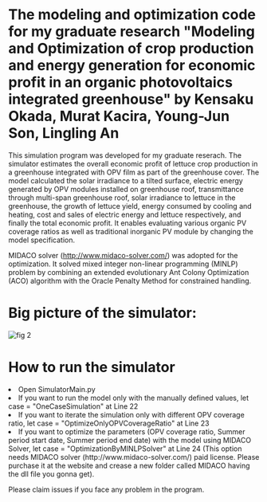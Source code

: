 # The modeling and optimization code for my graduate research "Modeling and Optimization of crop production and energy generation for economic profit in an organic photovoltaics integrated greenhouse" by Kensaku Okada, Murat Kacira, Young-Jun Son, Lingling An

This simulation program was developed for my graduate reserach. The simulator estimates the overall economic profit of lettuce crop production in a greenhouse integrated with OPV film as part of the greenhouse cover. The model calculated the solar irradiance to a tilted surface, electric energy generated by OPV modules installed on greenhouse roof, transmittance through multi-span greenhouse roof, solar irradiance to lettuce in the greenhouse, the growth of lettuce yield, energy consumed by cooling and heating, cost and sales of electric energy and lettuce respectively, and finally the total economic profit. It enables evaluating various organic PV coverage ratios as well as traditional inorganic PV module by changing the model specification.

MIDACO solver (http://www.midaco-solver.com/) was adopted for the optimization. It solved mixed integer non-linear programming (MINLP) problem by combining an extended evolutionary Ant Colony Optimization (ACO) algorithm with the Oracle Penalty Method for constrained handling.

# Big picture of the simulator:
![fig 2](https://user-images.githubusercontent.com/6435299/45592721-320e9800-b9b0-11e8-8e76-cab092a866fd.png)

# How to run the simulator

<li>Open SimulatorMain.py</li>
<li>If you want to run the model only with the manually defined values, let case = "OneCaseSimulation" at Line 22 </li>
<li>If you want to iterate the simulation only with different OPV coverage ratio, let case = "OptimizeOnlyOPVCoverageRatio" at Line 23 </li>
<li>If you want to optimize the parameters (OPV coverage ratio, Summer period start date, Summer period end date) with the model using MIDACO Solver, let case = "OptimizationByMINLPSolver" at Line 24 (This option needs MIDACO solver (http://www.midaco-solver.com/) paid license. Please purchase it at the website and crease a new folder called MIDACO having the dll file you gonna get). </li>

Please claim issues if you face any problem in the program.
